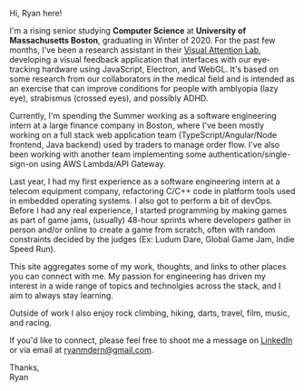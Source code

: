   Hi, Ryan here! 


  I'm a rising senior studying **Computer Science** at **University of Massachusetts Boston**, graduating in Winter of 2020. For the past few months, I've been a research assistant in their [Visual Attention Lab](https://www.cs.umb.edu/~marc/lab/), developing a visual feedback application that interfaces with our eye-tracking hardware using JavaScript, Electron, and WebGL. It's based on some research from our collaborators in the medical field and is intended as an exercise that can improve conditions for people with amblyopia (lazy eye), strabismus (crossed eyes), and possibly ADHD.
  
  Currently, I'm spending the Summer working as a software engineering intern at a large finance company in Boston, where I've been mostly working on a full stack web application team (TypeScript/Angular/Node frontend, Java backend) used by traders to manage order flow. I've also been working with another team implementing some authentication/single-sign-on using AWS Lambda/API Gateway. 
  
  Last year, I had my first experience as a software engineering intern at a telecom equipment company, refactoring C/C++ code in platform tools used in embedded operating systems. I also got to perform a bit of devOps. Before I had any real experience, I started programming by making games as part of game jams, (usually) 48-hour sprints where developers gather in person and/or online to create a game from scratch, often with random constraints decided by the judges (Ex: Ludum Dare, Global Game Jam, Indie Speed Run).
  
  This site aggregates some of my work, thoughts, and links to other places you can connect with me. My passion for engineering has driven my interest in a wide range of topics and technolgies across the stack, and I aim to always stay learning. 
  
  Outside of work I also enjoy rock climbing, hiking, darts, travel, film, music, and racing.

  If you'd like to connect, please feel free to shoot me a message on [LinkedIn](https://www.linkedin.com/in/rdern/)
or via email at [ryanmdern@gmail.com](mailto:ryanmdern@gmail.com).
                         
      
                                 
                                  
Thanks,    
Ryan
